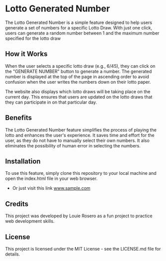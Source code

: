 # Lotto Generated Number
The Lotto Generated Number is a simple feature designed to help users generate a set of numbers for a specific Lotto Draw. With just one click, users can generate a random number between 1 and the maximum number specified for the lotto draw

## How it Works
When the user selects a specific lotto draw (e.g., 6/45), they can click on the "GENERATE NUMBER" button to generate a number. The generated number is displayed at the top of the page in ascending order to avoid confusion when the user writes the numbers down on their lotto paper.

The website also displays which lotto draws will be taking place on the current day. This ensures that users are updated on the lotto draws that they can participate in on that particular day.

## Benefits
The Lotto Generated Number feature simplifies the process of playing the lotto and enhances the user's experience. It saves time and effort for the user, as they do not have to manually select their own numbers. It also eliminates the possibility of human error in selecting the numbers.

## Installation
To use this feature, simply clone this repository to your local machine and open the index.html file in your web browser.
- Or just visit this link www.sample.com

## Credits
This project was developed by Louie Rosero as a fun project to practice web development skills.

## License
This project is licensed under the MIT License - see the LICENSE.md file for details.

